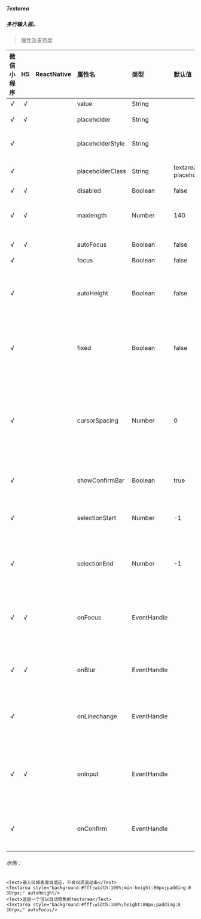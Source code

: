 ##### Textarea
##### 多行输入框。

> 属性及支持度

| 微信小程序 | H5 | ReactNative| 属性名 | 类型 | 默认值 | 说明 |
| :-: | :-: | :-: | :- | :- | :- | :- |
| √ | √ |  | value             | String      |  | 输入框的内容         |
| √ | √ |  | placeholder       | String      |  | 输入框为空时占位符|
| √ |   |  | placeholderStyle | String      |  | 指定 placeholder 的样式  |
| √ |   |  | placeholderClass | String      | textarea-placeholder | 指定 placeholder 的样式类|
| √ | √ |  | disabled          | Boolean     | false  | 是否禁用          |
| √ | √ |  | maxlength         | Number      | 140  | 最大输入长度，设置为 -1 的时候不限制最大长度   |
| √ | √ |  | autoFocus        | Boolean     | false  | 自动聚焦，拉起键盘。                           |
| √ |   |  | focus             | Boolean     | false | 获取焦点   |
| √ |   |  | autoHeight             | Boolean     | false | 是否自动增高，设置auto-height时，style.height不生效    |
| √ |   |  | fixed             | Boolean     | false | 如果 textarea 是在一个 position:fixed 的区域，需要显示指定属性 fixed 为 true     |
| √ |   |  | cursorSpacing    | Number      | 0 | 指定光标与键盘的距离，单位 px 。取 textarea 距离底部的距离和 cursor-spacing 指定的距离的最小值作为光标与键盘的距离 |
| √ |   |  | showConfirmBar  | Boolean     | true | 是否显示键盘上方带有”完成“按钮那一栏   |
| √ |   |  | selectionStart   | Number      | -1 | 光标起始位置，自动聚集时有效，需与 selection-end 搭配使用   |
| √ |   |  | selectionEnd     | Number      | -1 | 光标结束位置，自动聚集时有效，需与 selectionStart 搭配使用|
| √ | √ |  | onFocus         | EventHandle |  | event.detail = { value, height }，height 为键盘高度，在基础库 1.9.90 起支持  |
| √ | √ |  | onBlur          | EventHandle |  | 输入框失去焦点时触发， event.detail = {value, cursor}|
| √ |   |  | onLinechange    | EventHandle |  | 输入框行数变化时调用，  event.detail = {height: 0, heightRpx: 0, lineCount: 0} |
| √ | √ |  | onInput         | EventHandle |  | 当键盘输入时，触发 input 事件， bindinput 处理函数的返回值并不会反映到 textarea 上 |
| √ |   |  | onConfirm       | EventHandle |  | 点击完成时， 触发 confirm 事件， event.detail = {value: value}|

###### 示例：
```
<Text>输入区域高度自适应，不会出现滚动条</Text>
<Textarea style="background:#fff;width:100%;min-height:80px;padding:0 30rpx;" autoHeight/>
<Text>这是一个可以自动聚焦的textarea</Text>
<Textarea style="background:#fff;width:100%;height:80px;padding:0 30rpx;" autoFocus/>
```